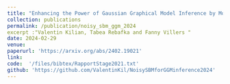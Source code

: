 ```yaml
---
title: "Enhancing the Power of Gaussian Graphical Model Inference by Modeling the Graph Structure"
collection: publications
permalink: /publication/noisy_sbm_ggm_2024
excerpt :"Valentin Kilian, Tabea Rebafka and Fanny Villers "
date: 2024-02-29
venue:
paperurl: 'https://arxiv.org/abs/2402.19021'
link:  
code:  '/files/bibtex/RapportStage2021.txt'
github: 'https://github.com/ValentinKil/NoisySBMforGGMinference2024'
---
```


